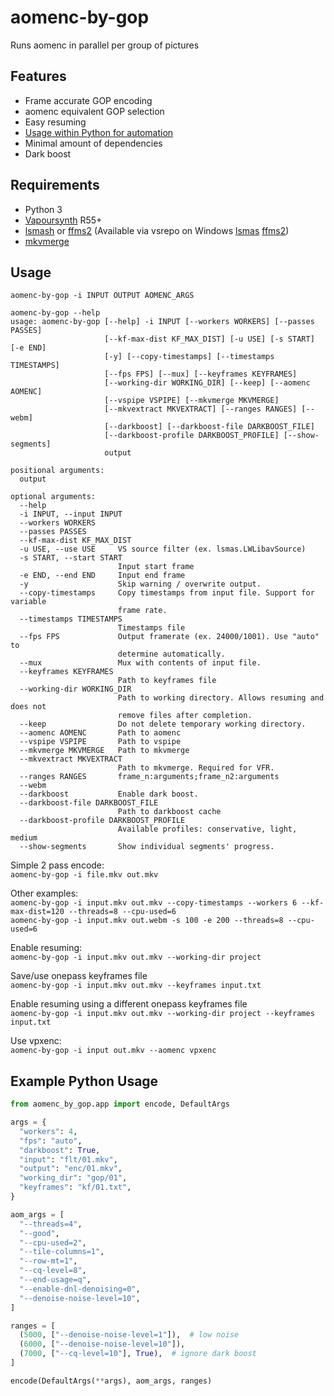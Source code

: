 # aomenc-by-gop

Runs aomenc in parallel per group of pictures

## Features

- Frame accurate GOP encoding
- aomenc equivalent GOP selection
- Easy resuming
- [Usage within Python for automation](#example-python-usage)
- Minimal amount of dependencies
- Dark boost

## Requirements

- Python 3
- [Vapoursynth](http://www.vapoursynth.com/) R55+
- [lsmash](https://github.com/VFR-maniac/L-SMASH-Works) or
  [ffms2](https://github.com/FFMS/ffms2)
  (Available via vsrepo on Windows [lsmas](http://vsdb.top/plugins/lsmas)
  [ffms2](http://vsdb.top/plugins/ffms2))
- [mkvmerge](https://mkvtoolnix.download/)

## Usage

`aomenc-by-gop -i INPUT OUTPUT AOMENC_ARGS`

```
aomenc-by-gop --help
usage: aomenc-by-gop [--help] -i INPUT [--workers WORKERS] [--passes PASSES]
                     [--kf-max-dist KF_MAX_DIST] [-u USE] [-s START] [-e END]
                     [-y] [--copy-timestamps] [--timestamps TIMESTAMPS]
                     [--fps FPS] [--mux] [--keyframes KEYFRAMES]
                     [--working-dir WORKING_DIR] [--keep] [--aomenc AOMENC]
                     [--vspipe VSPIPE] [--mkvmerge MKVMERGE]
                     [--mkvextract MKVEXTRACT] [--ranges RANGES] [--webm]
                     [--darkboost] [--darkboost-file DARKBOOST_FILE]
                     [--darkboost-profile DARKBOOST_PROFILE] [--show-segments]
                     output

positional arguments:
  output

optional arguments:
  --help
  -i INPUT, --input INPUT
  --workers WORKERS
  --passes PASSES
  --kf-max-dist KF_MAX_DIST
  -u USE, --use USE     VS source filter (ex. lsmas.LWLibavSource)
  -s START, --start START
                        Input start frame
  -e END, --end END     Input end frame
  -y                    Skip warning / overwrite output.
  --copy-timestamps     Copy timestamps from input file. Support for variable
                        frame rate.
  --timestamps TIMESTAMPS
                        Timestamps file
  --fps FPS             Output framerate (ex. 24000/1001). Use "auto" to
                        determine automatically.
  --mux                 Mux with contents of input file.
  --keyframes KEYFRAMES
                        Path to keyframes file
  --working-dir WORKING_DIR
                        Path to working directory. Allows resuming and does not
                        remove files after completion.
  --keep                Do not delete temporary working directory.
  --aomenc AOMENC       Path to aomenc
  --vspipe VSPIPE       Path to vspipe
  --mkvmerge MKVMERGE   Path to mkvmerge
  --mkvextract MKVEXTRACT
                        Path to mkvmerge. Required for VFR.
  --ranges RANGES       frame_n:arguments;frame_n2:arguments
  --webm
  --darkboost           Enable dark boost.
  --darkboost-file DARKBOOST_FILE
                        Path to darkboost cache
  --darkboost-profile DARKBOOST_PROFILE
                        Available profiles: conservative, light, medium
  --show-segments       Show individual segments' progress.
```

Simple 2 pass encode:  
`aomenc-by-gop -i file.mkv out.mkv`

Other examples:  
`aomenc-by-gop -i input.mkv out.mkv --copy-timestamps --workers 6 --kf-max-dist=120 --threads=8 --cpu-used=6`  
`aomenc-by-gop -i input.mkv out.webm -s 100 -e 200 --threads=8 --cpu-used=6`

Enable resuming:  
`aomenc-by-gop -i input.mkv out.mkv --working-dir project`

Save/use onepass keyframes file  
`aomenc-by-gop -i input.mkv out.mkv --keyframes input.txt`

Enable resuming using a different onepass keyframes file  
`aomenc-by-gop -i input.mkv out.mkv --working-dir project --keyframes input.txt`

Use vpxenc:  
`aomenc-by-gop -i input out.mkv --aomenc vpxenc`

## Example Python Usage

```python
from aomenc_by_gop.app import encode, DefaultArgs

args = {
  "workers": 4,
  "fps": "auto",
  "darkboost": True,
  "input": "flt/01.mkv",
  "output": "enc/01.mkv",
  "working_dir": "gop/01",
  "keyframes": "kf/01.txt",
}

aom_args = [
  "--threads=4",
  "--good",
  "--cpu-used=2",
  "--tile-columns=1",
  "--row-mt=1",
  "--cq-level=8",
  "--end-usage=q",
  "--enable-dnl-denoising=0",
  "--denoise-noise-level=10",
]

ranges = [
  (5000, ["--denoise-noise-level=1"]),  # low noise
  (6000, ["--denoise-noise-level=10"]),
  (7000, ["--cq-level=10"], True),  # ignore dark boost
]

encode(DefaultArgs(**args), aom_args, ranges)
```
